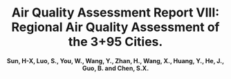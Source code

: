 ---
title: "Air Quality Assessment Report VIII: Regional Air Quality Assessment of the 3+95 Cities."
collection: publications
permalink: /publication/AQA8
author: <strong>Sun, H-X<strong>, Luo, S., You, W., Wang, Y., Zhan, H., Wang, X., Huang, Y., He, J., Guo, B. and Chen, S.X.
conf: 'Center for Statistics at Peking University.'
year: 2021
paperurl: /publications/papers/Air_Quality_Assessment_Report_VIII.pdf
additional: true
---